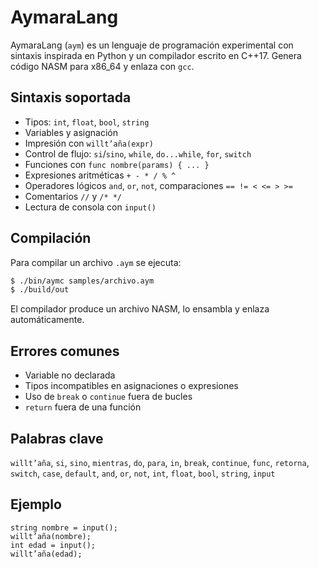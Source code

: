 # AymaraLang

AymaraLang (`aym`) es un lenguaje de programación experimental con sintaxis inspirada en Python y un compilador escrito en C++17. Genera código NASM para x86_64 y enlaza con `gcc`.

## Sintaxis soportada
- Tipos: `int`, `float`, `bool`, `string`
- Variables y asignación
- Impresión con `willt’aña(expr)`
- Control de flujo: `si`/`sino`, `while`, `do...while`, `for`, `switch`
- Funciones con `func nombre(params) { ... }`
- Expresiones aritméticas `+ - * / % ^`
- Operadores lógicos `and`, `or`, `not`, comparaciones `== != < <= > >=`
- Comentarios `//` y `/* */`
- Lectura de consola con `input()`

## Compilación
Para compilar un archivo `.aym` se ejecuta:

```bash
$ ./bin/aymc samples/archivo.aym
$ ./build/out
```

El compilador produce un archivo NASM, lo ensambla y enlaza automáticamente.

## Errores comunes
- Variable no declarada
- Tipos incompatibles en asignaciones o expresiones
- Uso de `break` o `continue` fuera de bucles
- `return` fuera de una función

## Palabras clave
`willt’aña`, `si`, `sino`, `mientras`, `do`, `para`, `in`, `break`, `continue`, `func`, `retorna`, `switch`, `case`, `default`, `and`, `or`, `not`, `int`, `float`, `bool`, `string`, `input`

## Ejemplo
```aymara
string nombre = input();
willt’aña(nombre);
int edad = input();
willt’aña(edad);
```
